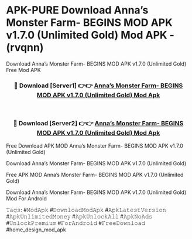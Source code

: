 # APK-PURE Download Anna’s Monster Farm- BEGINS MOD APK v1.7.0 (Unlimited Gold) Mod APK - (rvqnn)
Download Anna’s Monster Farm- BEGINS MOD APK v1.7.0 (Unlimited Gold) Free Mod APK

<div align="center">
<h3>🔴 Download [Server1] 👉👉 <a href="https://apk-comot.site?title=Anna’s_Monster_Farm-_BEGINS_MOD_APK_v1.7.0_(Unlimited_Gold)">Anna’s Monster Farm- BEGINS MOD APK v1.7.0 (Unlimited Gold) Mod Apk</a></h3><br>

<h3>🔴 Download [Server2] 👉👉 <a href="https://apk-comot.site?title=Anna’s_Monster_Farm-_BEGINS_MOD_APK_v1.7.0_(Unlimited_Gold)">Anna’s Monster Farm- BEGINS MOD APK v1.7.0 (Unlimited Gold) Mod Apk</a></h3>
</div>


Free Download APK MOD Anna’s Monster Farm- BEGINS MOD APK v1.7.0 (Unlimited Gold)

Download Anna’s Monster Farm- BEGINS MOD APK v1.7.0 (Unlimited Gold) 

Free APK MOD Anna’s Monster Farm- BEGINS MOD APK v1.7.0 (Unlimited Gold) 

Download Anna’s Monster Farm- BEGINS MOD APK v1.7.0 (Unlimited Gold) Mod For Android

𝚃𝚊𝚐𝚜: #𝙼𝚘𝚍𝙰𝚙𝚔 #𝙳𝚘𝚠𝚗𝚕𝚘𝚊𝚍𝙼𝚘𝚍𝙰𝚙𝚔 #𝙰𝚙𝚔𝙻𝚊𝚝𝚎𝚜𝚝𝚅𝚎𝚛𝚜𝚒𝚘𝚗 #𝙰𝚙𝚔𝚄𝚗𝚕𝚒𝚖𝚒𝚝𝚎𝚍𝙼𝚘𝚗𝚎𝚢 #𝙰𝚙𝚔𝚄𝚗𝚕𝚘𝚌𝚔𝙰𝚕𝚕 #𝙰𝚙𝚔𝙽𝚘𝙰𝚍𝚜 #𝚄𝚗𝚕𝚘𝚌𝚔𝙿𝚛𝚎𝚖𝚒𝚞𝚖 #𝙵𝚘𝚛𝙰𝚗𝚍𝚛𝚘𝚒𝚍 #𝙵𝚛𝚎𝚎𝙳𝚘𝚠𝚗𝚕𝚘𝚊𝚍 #home_design_mod_apk